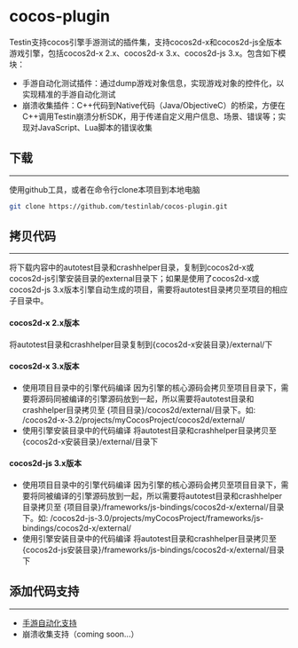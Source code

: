 cocos-plugin
============

  Testin支持cocos引擎手游测试的插件集，支持cocos2d-x和cocos2d-js全版本游戏引擎，包括cocos2d-x 2.x、cocos2d-x 3.x、cocos2d-js 3.x。包含如下模块：

  - 手游自动化测试插件：通过dump游戏对象信息，实现游戏对象的控件化，以实现精准的手游自动化测试
  - 崩溃收集插件：C++代码到Native代码（Java/ObjectiveC）的桥梁，方便在C++调用Testin崩溃分析SDK，用于传递自定义用户信息、场景、错误等；实现对JavaScript、Lua脚本的错误收集


## 下载
-----------
  使用github工具，或者在命令行clone本项目到本地电脑
```bash
git clone https://github.com/testinlab/cocos-plugin.git
```
 
## 拷贝代码
-----------
  将下载内容中的autotest目录和crashhelper目录，复制到cocos2d-x或cocos2d-js引擎安装目录的external目录下；如果是使用了cocos2d-x或cocos2d-js 3.x版本引擎自动生成的项目，需要将autotest目录拷贝至项目的相应子目录中。

#### cocos2d-x 2.x版本
  将autotest目录和crashhelper目录复制到{cocos2d-x安装目录}/external/下

#### cocos2d-x 3.x版本
 - 使用项目目录中的引擎代码编译
  因为引擎的核心源码会拷贝至项目目录下，需要将源码同被编译的引擎源码放到一起，所以需要将autotest目录和crashhelper目录拷贝至 {项目目录}/cocos2d/external/目录下。如: /cocos2d-x-3.2/projects/myCocosProject/cocos2d/external/
 - 使用引擎安装目录中的代码编译
  将autotest目录和crashhelper目录拷贝至{cocos2d-x安装目录}/external/目录下

#### cocos2d-js 3.x版本
 - 使用项目目录中的引擎代码编译
  因为引擎的核心源码会拷贝至项目目录下，需要将同被编译的引擎源码放到一起，所以需要将autotest目录和crashhelper目录拷贝至 {项目目录}/frameworks/js-bindings/cocos2d-x/external/目录下。如: /cocos2d-js-3.0/projects/myCocosProject/frameworks/js-bindings/cocos2d-x/external/
 - 使用引擎安装目录中的代码编译
  将autotest目录和crashhelper目录拷贝至{cocos2d-js安装目录}/frameworks/js-bindings/cocos2d-x/external/目录下

## 添加代码支持
-----------
 - [手游自动化支持](autotest.md)
 - 崩溃收集支持（coming soon...）
